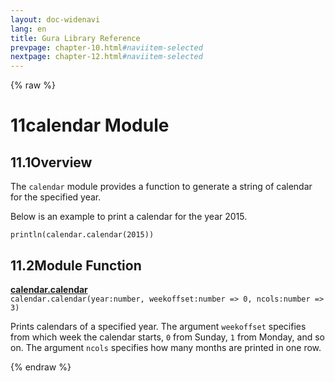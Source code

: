 ```yaml
---
layout: doc-widenavi
lang: en
title: Gura Library Reference
prevpage: chapter-10.html#naviitem-selected
nextpage: chapter-12.html#naviitem-selected
---
```

{% raw %}
<h1><span class="caption-index-1">11</span>calendar Module</h1>
<h2><span class="caption-index-2">11.1</span><a name="anchor-11-1"></a>Overview</h2>
<p>
The <code class="highlighter-rouge">calendar</code> module provides a function to generate a string of calendar for the specified year.
</p>
<p>
Below is an example to print a calendar for the year 2015.
</p>
<pre class="highlight"><code>println(calendar.calendar(2015))
</code></pre>
<h2><span class="caption-index-2">11.2</span><a name="anchor-11-2"></a>Module Function</h2>
<p>
<div><strong style="text-decoration:underline">calendar.calendar</strong></div>
<div style="margin-bottom:1em"><code>calendar.calendar(year:number, weekoffset:number =&gt; 0, ncols:number =&gt; 3)</code></div>
Prints calendars of a specified year. The argument <code class="highlighter-rouge">weekoffset</code> specifies from which week the calendar starts, <code class="highlighter-rouge">0</code> from Sunday, <code class="highlighter-rouge">1</code> from Monday, and so on. The argument <code class="highlighter-rouge">ncols</code> specifies how many months are printed in one row.
</p>
{% endraw %}
